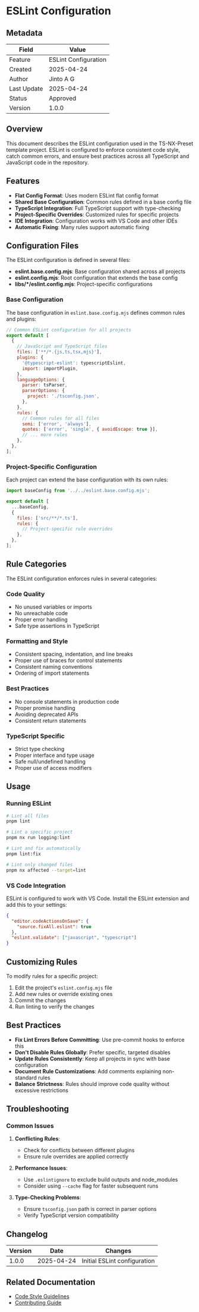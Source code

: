 # ESLint Configuration

## Metadata

| Field       | Value                |
| ----------- | -------------------- |
| Feature     | ESLint Configuration |
| Created     | 2025-04-24           |
| Author      | Jinto A G            |
| Last Update | 2025-04-24           |
| Status      | Approved             |
| Version     | 1.0.0                |

## Overview

This document describes the ESLint configuration used in the TS-NX-Preset template project. ESLint is configured to enforce consistent code style, catch common errors, and ensure best practices across all TypeScript and JavaScript code in the repository.

## Features

- **Flat Config Format**: Uses modern ESLint flat config format
- **Shared Base Configuration**: Common rules defined in a base config file
- **TypeScript Integration**: Full TypeScript support with type-checking
- **Project-Specific Overrides**: Customized rules for specific projects
- **IDE Integration**: Configuration works with VS Code and other IDEs
- **Automatic Fixing**: Many rules support automatic fixing

## Configuration Files

The ESLint configuration is defined in several files:

- **eslint.base.config.mjs**: Base configuration shared across all projects
- **eslint.config.mjs**: Root configuration that extends the base config
- **libs/\*/eslint.config.mjs**: Project-specific configurations

### Base Configuration

The base configuration in `eslint.base.config.mjs` defines common rules and plugins:

```javascript
// Common ESLint configuration for all projects
export default [
  {
    // JavaScript and TypeScript files
    files: ['**/*.{js,ts,tsx,mjs}'],
    plugins: {
      '@typescript-eslint': typescriptEslint,
      import: importPlugin,
    },
    languageOptions: {
      parser: tsParser,
      parserOptions: {
        project: './tsconfig.json',
      },
    },
    rules: {
      // Common rules for all files
      semi: ['error', 'always'],
      quotes: ['error', 'single', { avoidEscape: true }],
      // ... more rules
    },
  },
];
```

### Project-Specific Configuration

Each project can extend the base configuration with its own rules:

```javascript
import baseConfig from '../../eslint.base.config.mjs';

export default [
  ...baseConfig,
  {
    files: ['src/**/*.ts'],
    rules: {
      // Project-specific rule overrides
    },
  },
];
```

## Rule Categories

The ESLint configuration enforces rules in several categories:

### Code Quality

- No unused variables or imports
- No unreachable code
- Proper error handling
- Safe type assertions in TypeScript

### Formatting and Style

- Consistent spacing, indentation, and line breaks
- Proper use of braces for control statements
- Consistent naming conventions
- Ordering of import statements

### Best Practices

- No console statements in production code
- Proper promise handling
- Avoiding deprecated APIs
- Consistent return statements

### TypeScript Specific

- Strict type checking
- Proper interface and type usage
- Safe null/undefined handling
- Proper use of access modifiers

## Usage

### Running ESLint

```bash
# Lint all files
pnpm lint

# Lint a specific project
pnpm nx run logging:lint

# Lint and fix automatically
pnpm lint:fix

# Lint only changed files
pnpm nx affected --target=lint
```

### VS Code Integration

ESLint is configured to work with VS Code. Install the ESLint extension and add this to your settings:

```json
{
  "editor.codeActionsOnSave": {
    "source.fixAll.eslint": true
  },
  "eslint.validate": ["javascript", "typescript"]
}
```

## Customizing Rules

To modify rules for a specific project:

1. Edit the project's `eslint.config.mjs` file
2. Add new rules or override existing ones
3. Commit the changes
4. Run linting to verify the changes

## Best Practices

- **Fix Lint Errors Before Committing**: Use pre-commit hooks to enforce this
- **Don't Disable Rules Globally**: Prefer specific, targeted disables
- **Update Rules Consistently**: Keep all projects in sync with base configuration
- **Document Rule Customizations**: Add comments explaining non-standard rules
- **Balance Strictness**: Rules should improve code quality without excessive restrictions

## Troubleshooting

### Common Issues

1. **Conflicting Rules**:

   - Check for conflicts between different plugins
   - Ensure rule overrides are applied correctly

2. **Performance Issues**:

   - Use `.eslintignore` to exclude build outputs and node_modules
   - Consider using `--cache` flag for faster subsequent runs

3. **Type-Checking Problems**:
   - Ensure `tsconfig.json` path is correct in parser options
   - Verify TypeScript version compatibility

## Changelog

| Version | Date       | Changes                      |
| ------- | ---------- | ---------------------------- |
| 1.0.0   | 2025-04-24 | Initial ESLint configuration |

## Related Documentation

- [Code Style Guidelines](../guidelines/code-style.md)
- [Contributing Guide](../guidelines/contributing.md)
